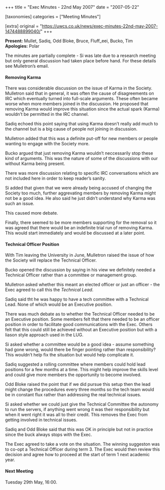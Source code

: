 +++
title = "Exec Minutes - 22nd May 2007"
date = "2007-05-22"

[taxonomies]
categories = ["Meeting Minutes"]

[extra]
original = "https://uwcs.co.uk/news/exec-minutes-22nd-may-2007-1474488899040/"
+++

**Present:** Mullet, Sadiq, Odd Bloke, Bruce, Fluff\_eei, Bucko, Tim  
**Apologies:** Polar

The minutes are partially complete - Si was late due to a research meeting but only general discussion had taken place before hand. For these details see Mulletron’s email.

#### Removing Karma

There was considerable discussion on the issue of Karma in the Society. Mulletron said that in general, it was often the cause of disagreements on IRC which eventually turned into full-scale arguments. These often became worse when more members joined in the discussion. He proposed that removing Karma would improve this situation since the actual spark (Karma) wouldn’t be permitted in the IRC channel.

Sadiq echoed this point saying that using Karma doesn’t really add much to the channel but is a big cause of people not joining in discussion.

Mulletron added that this was a definite put-off for new members or people wanting to engage with the Society more.

Bucko argued that just removing Karma wouldn’t neccessarily stop these kind of arguments. This was the nature of some of the discussions with our without Karma being present.

There was more discussion relating to specific IRC conversations which are not included here in order to keep reader’s sanity.

Si added that given that we were already being accused of changing the Society too much, further aggrevating members by removing Karma might not be a good idea. He also said he just didn’t understand why Karma was such an issue.

This caused more debate.

Finally, there seemed to be more members supporting for the removal so it was agreed that there would be an indefinite trial run of removing Karma. This would start immediately and would be discussed at a later point.

#### Technical Officer Position

With Tim leaving the University in June, Mulletron raised the issue of how the Society will replace the Technical Officer.

Bucko opened the discussion by saying in his view we definitely needed a Technical Officer rather than a committee or management group.

Mulletron asked whether this meant an elected officer or just an officer - the Exec agreed to call this the *Technical Lead*.

Sadiq said tht he was happy to have a tech committee with a Technical Lead. None of which would be an Executive position.

There was much debate as to whether the Technical Officer needed to be an Executive position. Some members felt that there needed to be an officer position in order to facilitate good communications with the Exec. Others felt that this could still be achieved without an Executive position but with a liason style approach used in the LUG.

Si asked whether a committee would be a good idea - assume something had gone wrong, would there be finger pointing rather than responsibility? This wouldn’t help fix the situation but would help complicate it.

Sadiq suggested a rolling committee where members could hold lead positions for a few months at a time. This might help improve the skills level and could give more members the opportunity to become involved.

Odd Bloke raised the point that if we did pursue this setup then the lead might change the procedures every three months so the tech team would be in constant flux rather than addressing the real technical issues.

Si asked whether we could just give the Technical Committee the autonomy to run the servers, if anything went wrong it was their responsibility but when it went right it was all to their credit. This removes the Exec from getting involved in technical issues.

Sadiq and Odd Bloke said that this was OK in principle but not in practice since the buck always stops with the Exec.

The Exec agreed to take a vote on the situation. The winning suggeston was to co-opt a Technical Officer during term 3. The Exec would then review this decision and agree how to proceed at the start of term 1 next academic year.

#### Next Meeting

Tuesday 29th May, 16:00.
